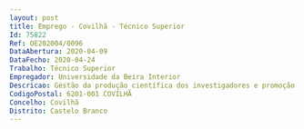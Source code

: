 ```yaml
--- 
layout: post
title: Emprego - Covilhã - Técnico Superior
Id: 75822
Ref: OE202004/0096
DataAbertura: 2020-04-09
DataFecho: 2020-04-24
Trabalho: Técnico Superior
Empregador: Universidade da Beira Interior
Descricao: Gestão da produção científica dos investigadores e promoção da sua difusão  Gestão de aquisição de bens e serviços (e.g., equipamentos, consumíveis, deslocações e estadas) no âmbito do C MAST  Desenvolvimento de um planeamento de recursos humanos com vista à organização de todas as valências do Centro de Investigação  Assessoria à preparação de candidaturas a novas linhas de financiamento nacionais e internacionais  Assessoria às atividades de organização de eventos científicos nacionais e internacionais  Administração de websites do C MAST e de outros projetos específicos da Unidade de Investigação  Assessoria da equipa diretiva na definição de uma estratégia de relacionamento regional, nacional e de internacionalização  Assessoria de imprensa e apoio à divulgação de iniciativas cientificas junto dos média e Acolhimento a investigadores visitantes.
CodigoPostal: 6201-001 COVILHÃ
Concelho: Covilhã
Distrito: Castelo Branco
--- 
```

